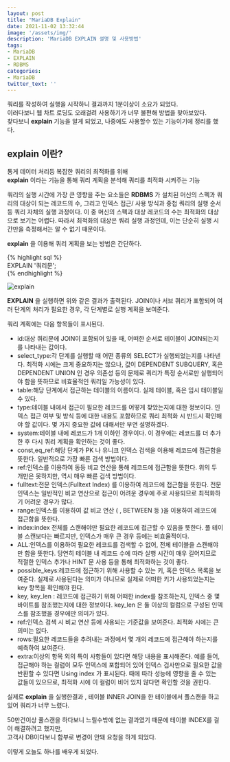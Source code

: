 ```yaml
---
layout: post
title: "MariaDB Explain"
date: 2021-11-02 13:32:44
image: '/assets/img/'
description: 'MariaDB EXPLAIN 설명 및 사용방법'
tags:
- MariaDB 
- EXPLAIN
- RDBMS 
categories:
- MariaDB
twitter_text: ''
---
```


쿼리를 작성하여 실행을 시작하니 결과까지 1분이상이 소요가 되었다.  
이러다보니 웹 차트 로딩도 오래걸려 사용하기가 너무 불편해 방법을 찾아보았다.  
찾다보니 __explain__  기능을 알게 되었고, 나중에도 사용할수 있는 기능이기에 정리를 했다.  

## explain 이란?  

통게 데이터 처리등 복잡한 쿼리의 최적화를 위해   
__explain__ 이라는 기능을 통해 쿼리 계획을 분석해 쿼리를 최적화 시켜주는 기능


쿼리의 실행 시간에 가장 큰 영향을 주는 요소들은 __RDBMS__ 가 설치된 머신의 스펙과 쿼리의 대상이 되는 레코드의 수, 그리고 인덱스 접근/ 사용 방식과 중첩 쿼리의 실행 순서 등 쿼리 자체의 실행 과정이다. 이 중 머신의 스펙과 대상 레코드의 수는 최적화의 대상으로 보기는 어렵다. 따라서 최적화의 대상은 쿼리 실행 과정인데, 이는 단순히 실행 시간만을 측정해서는 알 수 없기 때문이다.

__explain__ 을 이용해 쿼리 게획을 보는 방법은 간단하다.

{% highlight sql %}  
EXPLAIN '쿼리문';  
{% endhighlight %}  

![explain](https://user-images.githubusercontent.com/58337935/139808616-c1bd2233-dafc-4688-92ed-6a34118bab90.jpg)

__EXPLAIN__ 을 실행하면 위와 같은 결과가 출력된다. JOIN이나 서브 쿼리가 포함되어 여러 단계의 처리가 필요한 경우, 각 단계별로 실행 계획을 보여준다.


쿼리 계획에는 다음 항목들이 표시된다.
- id:대상 쿼리문에 JOIN이 포함되어 있을 때, 어떠한 순서로 테이블이 JOIN되는지를 나타내는 값이다.
- select_type:각 단계를 실행할 때 어떤 종류의 SELECT가 실행되었는지를 나타낸다.
최적화 시에는 크게 중요하지는 않으나, 값이 DEPENDENT SUBQUERY, 혹은 DEPENDENT UNION 인 경우 의존성 등의 문제로 쿼리가 특정 순서로만 실행되어야 함을 뜻하므로 비효율적인 쿼리일 가능성이 있다.
- table:해당 단계에서 접근하는 테이블의 이름이다. 실제 테이블, 혹은 임시 테이블일 수 있다.
- type:테이블 내에서 접근이 필요한 레코드를 어떻게 찾았는지에 대한 정보이다.
인덱스 접근 여부 및 방식 등에 대한 내용도 포함하므로 쿼리 최적화 시 반드시 확인해야 할 값이다. 몇 가지 중요한 값에 대해서만 부연 설명하겠다.
- system:테이블 내에 레코드가 1개 이하인 경우이다. 이 경우에는 레코드를 더 추가한 후 다시 쿼리 계획을 확인하는 것이 좋다.
- const,eq_ref:해당 단계가 PK 나 유니크 인덱스 검색을 이용해 레코드에 접근함을 뜻한다. 일반적으로 가장 빠른 검색 방법이다.
- ref:인덱스를 이용하여 동등 비교 연산을 통해 레코드에 접근함을 뜻한다. 위의 두 개만은 못하지만, 역시 매우 빠른 검색 방법이다.
- fulltext:전문 인덱스(Fulltext Index) 를 이용하여 레코드에 접근함을 뜻한다.
전문 인덱스는 일반적인 비교 연산으로 접근이 어려운 경우에 주로 사용되므로 최적화하기 어려운 경우가 많다.
- range:인덱스를 이용하여 값 비교 연산 ( , BETWEEN 등 )을 이용하여 레코드에 접근함을 뜻한다.
- index:index 전체를 스캔해야만 필요한 레코드에 접근할 수 있음을 뜻한다. 풀 테이블 스캔보다는 빠르지만, 인덱스가 매우 큰 경우 등에는 비효율적이다.
- ALL:인덱스를 이용하여 필요한 레코드를 검색할 수 없어, 전체 테이블을 스캔해야만 함을 뜻한다.
당연히 테이블 내 레코드 수에 따라 실행 시간이 매우 길어지므로 적절한 인덱스 추가나 HINT 문 사용 등을 통해 최적화하는 것이 좋다.
- possible_keys:레코드에 접근하기 위해 사용할 수 있는 키, 혹은 인덱스 목록을 보여준다. 실제로 사용된다는 의미가 아니므로 실제로 어떠한 키가 사용되었는지는 key 항목을 확인해야 한다.
- key, key_len : 레코드에 접근하기 위해 어떠한 index를 참조하는지, 인덱스 중 몇 바이트를 참조했는지에 대한 정보이다.
 key_len 은 둘 이상의 컬럼으로 구성된 인덱스를 참조했을 경우에만 의미가 있다.
- ref:인덱스 검색 시 비교 연산 등에 사용되는 기준값을 보여준다. 최적화 시에는 큰 의미는 없다.
- rows:필요한 레코드들을 추려내는 과정에서 몇 개의 레코드에 접근해야 하는지를 예측하여 보여준다.
- extra:이상의 항목 외의 특이 사항들이 있다면 해당 내용을 표시해준다.
예를 들어, 접근해야 하는 컬럼이 모두 인덱스에 포함되어 있어 인덱스 검사만으로 필요한 값을 반환할 수 있다면 Using index 가 표시된다.
때에 따라 성능에 영향을 줄 수 있는 값들이 있으므로, 최적화 시에 이 컬럼이 비어 있지 않다면 확인할 것을 권한다.  

실제로 __explain__ 을 실행한결과 , 테이블 INNER JOIN을 한 테이블에서 풀스캔을 하고 있어 쿼리가 너무 느렸다.  

50만건이상 풀스캔을 하다보니 느릴수밖에 없는 결과였기 때문에 테이블 INDEX를 걸어 해결하려고 했지만,  
고객사 DB이다보니 함부로 변경이 안돼 요청을 하게 되었다.

이렇게 오늘도 하나를 배우게 되었다.





